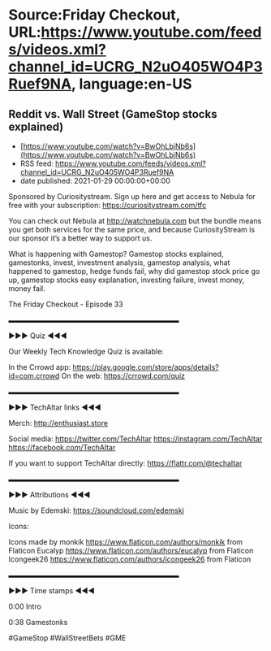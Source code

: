 # Source:Friday Checkout, URL:https://www.youtube.com/feeds/videos.xml?channel_id=UCRG_N2uO405WO4P3Ruef9NA, language:en-US

## Reddit vs. Wall Street (GameStop stocks explained)
 - [https://www.youtube.com/watch?v=BwOhLbjNb6s](https://www.youtube.com/watch?v=BwOhLbjNb6s)
 - RSS feed: https://www.youtube.com/feeds/videos.xml?channel_id=UCRG_N2uO405WO4P3Ruef9NA
 - date published: 2021-01-29 00:00:00+00:00

Sponsored by Curiositystream. Sign up here and get access to Nebula for free with your subscription: https://curiositystream.com/tfc 

You can check out Nebula at http://watchnebula.com but the bundle means you get both services for the same price, and because CuriosityStream is our sponsor it’s a better way to support us. 

What is happening with Gamestop? Gamestop stocks explained, gamestonks, invest, investment analysis, gamestop analysis, what happened to gamestop, hedge funds fail, why did gamestop stock price go up, gamestop stocks easy explanation, investing failure, invest money, money fail. 


The Friday Checkout - Episode 33

▬▬▬▬▬▬▬▬▬▬▬▬▬▬▬▬▬▬▬▬▬▬▬▬ 

►►► Quiz ◄◄◄

Our Weekly Tech Knowledge Quiz is available:

In the Crrowd app: https://play.google.com/store/apps/details?id=com.crrowd
On the web: https://crrowd.com/quiz

▬▬▬▬▬▬▬▬▬▬▬▬▬▬▬▬▬▬▬▬▬▬▬▬

►►► TechAltar links ◄◄◄

Merch: 
http://enthusiast.store 

Social media: 
https://twitter.com/TechAltar 
https://instagram.com/TechAltar 
https://facebook.com/TechAltar 

If you want to support TechAltar directly: 
https://flattr.com/@techaltar 

▬▬▬▬▬▬▬▬▬▬▬▬▬▬▬▬▬▬▬▬▬▬▬▬

►►► Attributions ◄◄◄


Music by Edemski: https://soundcloud.com/edemski 

Icons:

Icons made by
monkik https://www.flaticon.com/authors/monkik from Flaticon
Eucalyp https://www.flaticon.com/authors/eucalyp from Flaticon
Icongeek26 https://www.flaticon.com/authors/icongeek26 from Flaticon


▬▬▬▬▬▬▬▬▬▬▬▬▬▬▬▬▬▬▬▬▬▬▬▬

►►► Time stamps ◄◄◄

0:00 Intro

0:38 Gamestonks


#GameStop #WallStreetBets #GME

